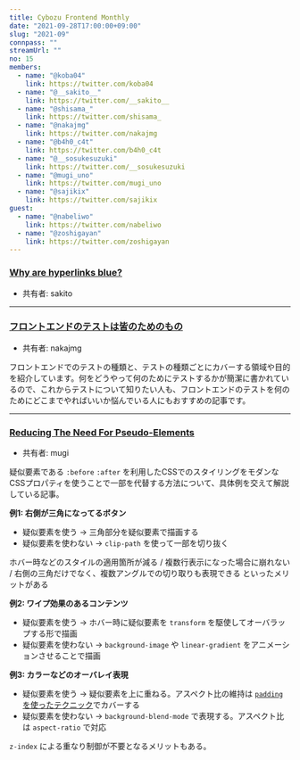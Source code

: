 ```yaml
---
title: Cybozu Frontend Monthly
date: "2021-09-28T17:00:00+09:00"
slug: "2021-09"
connpass: ""
streamUrl: ""
no: 15
members:
  - name: "@koba04"
    link: https://twitter.com/koba04
  - name: "@__sakito__"
    link: https://twitter.com/__sakito__
  - name: "@shisama_"
    link: https://twitter.com/shisama_
  - name: "@nakajmg"
    link: https://twitter.com/nakajmg
  - name: "@b4h0_c4t"
    link: https://twitter.com/b4h0_c4t
  - name: "@__sosukesuzuki"
    link: https://twitter.com/__sosukesuzuki
  - name: "@mugi_uno"
    link: https://twitter.com/mugi_uno
  - name: "@sajikix"
    link: https://twitter.com/sajikix
guest:
  - name: "@nabeliwo"
    link: https://twitter.com/nabeliwo
  - name: "@zoshigayan"
    link: https://twitter.com/zoshigayan
---
```


### [Why are hyperlinks blue?](https://blog.mozilla.org/en/internet-culture/deep-dives/why-are-hyperlinks-blue/)

- 共有者: sakito

---

### [フロントエンドのテストは皆のためのもの](https://postd.cc/frontend-testing-is-for-everyone/)

- 共有者: nakajmg

フロントエンドでのテストの種類と、テストの種類ごとにカバーする領域や目的を紹介しています。何をどうやって何のためにテストするかが簡潔に書かれているので、これからテストについて知りたい人も、フロントエンドのテストを何のためにどこまでやればいいか悩んでいる人にもおすすめの記事です。

---

### [Reducing The Need For Pseudo-Elements](https://www.smashingmagazine.com/2021/09/reducing-need-pseudo-elements/)

- 共有者: mugi

疑似要素である `:before` `:after` を利用したCSSでのスタイリングをモダンなCSSプロパティを使うことで一部を代替する方法について、具体例を交えて解説している記事。

**例1: 右側が三角になってるボタン**

- 疑似要素を使う → 三角部分を疑似要素で描画する
- 疑似要素を使わない → `clip-path` を使って一部を切り抜く

ホバー時などのスタイルの適用箇所が減る / 複数行表示になった場合に崩れない / 右側の三角だけでなく、複数アングルでの切り取りも表現できる といったメリットがある

**例2: ワイプ効果のあるコンテンツ**

- 疑似要素を使う → ホバー時に疑似要素を `transform` を駆使してオーバラップする形で描画
- 疑似要素を使わない → `background-image` や `linear-gradient` をアニメーションさせることで描画

**例3: カラーなどのオーバレイ表現**

- 疑似要素を使う → 疑似要素を上に重ねる。アスペクト比の維持は [`padding` を使ったテクニック](https://alistapart.com/article/creating-intrinsic-ratios-for-video/)でカバーする
- 疑似要素を使わない → `background-blend-mode` で表現する。アスペクト比は `aspect-ratio` で対応

`z-index` による重なり制御が不要となるメリットもある。
